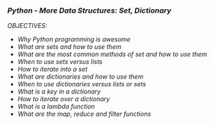 ### _*Python - More Data Structures: Set, Dictionary*_

*OBJECTIVES:*

- _Why Python programming is awesome_
- _What are sets and how to use them_
- _What are the most common methods of set and how to use them_
- _When to use sets versus lists_
- _How to iterate into a set_
- _What are dictionaries and how to use them_
- _When to use dictionaries versus lists or sets_
- _What is a key in a dictionary_
- _How to iterate over a dictionary_
- _What is a lambda function_
- _What are the map, reduce and filter functions_
